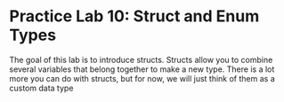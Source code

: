 # Practice Lab 10: Struct and Enum Types
The goal of this lab is to introduce structs. Structs allow you to combine several variables that belong together to make a new type. There is a lot more you can do with structs, but for now, we will just think of them as a custom data type
